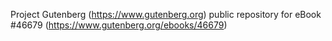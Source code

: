 Project Gutenberg (https://www.gutenberg.org) public repository for eBook #46679 (https://www.gutenberg.org/ebooks/46679)
